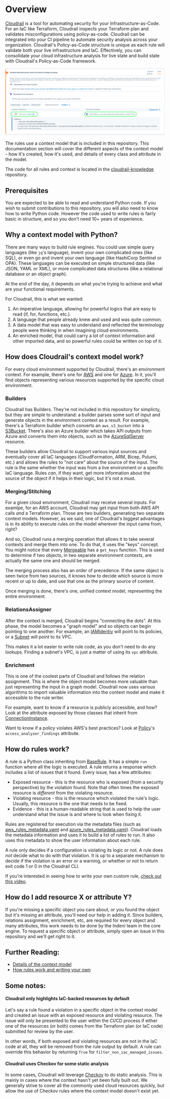 # Overview
[Cloudrail](https://www.indeni.com/cloudrail) is a tool for automating security for your Infrastructure-as-Code. For an IaC like Terraform, Cloudrail inspects your Terraform plan and validates misconfigurations using policy-as-code. Cloudrail can be integrated into your CI pipeline to automate security analysis across your organization.
Cloudrail's Policy-as-Code structure is unique as each rule will validate both your live infrastructure and IaC. Effectively, you can consolidate your cloud infrastructure analysis for live state and build state with Cloudrail's Policy-as-Code framework.

![Cloudrail UI example](imgs/ui_example.png)

The rules use a context model that is included in this repository. This documentation section will cover the
different aspects of the context model - how it's created, how it's used, and details of every class and attribute
in the model.

The code for all rules and context is located in the [cloudrail-knowledge](https://github.com/indeni/cloudrail-knowledge)
repository.

## Prerequisites
You are expected to be able to read and understand Python code. If you wish to submit contributions to this repository, 
you will also need to know how to write Python code. However the code used to write rules is fairly basic in structure, 
and so you don't need 10+ years of experience.

## Why a context model with Python?
There are many ways to build rule engines. You could use simple query languages (like `jq`'s language), invent your own
complicated ones (like SQL), or even go and invent your own language (like HashiCorp Sentinel or OPA).  These languages can be executed on simple structured data (like JSON, YAML or XML), or more complicated data structures
(like a relational database or an object graph).

At the end of the day, it depends on what you're trying to achieve and what are your functional requirements.

For Cloudrail, this is what we wanted:
1. An imperative language, allowing for powerful logics that are easy to read (if, for, functions, etc.).
2. A language that people already knew and used and was quite common.
3. A data model that was easy to understand and reflected the terminology people were thinking in when imagining cloud 
environments.
4. An enriched model, that could carry a lot of context information and other imported data, and so powerful rules could
be written on top of it.
   
## How does Cloudrail's context model work?
For every cloud environment supported by Cloudrail, there's an environment context. For example, there's one for 
[AWS](https://github.com/indeni/cloudrail-knowledge/tree/main/cloudrail/knowledge/context/aws) and one for [Azure](https://github.com/indeni/cloudrail-knowledge/tree/main/cloudrail/knowledge/context/azure). In it, you'll find 
objects representing various resources supported by the specific cloud environment.

### Builders
Cloudrail has Builders. They're not included in this repository for simplicty, but they are simple to understand: a 
builder parses some sort of input and generate objects in the environment context as a result. For example, there's a
Terraform builder which converts an `aws_s3_bucket` into a [S3Bucket](https://github.com/indeni/cloudrail-knowledge/tree/main/cloudrail/knowledge/context/aws/s3/s3_bucket.py).
There's also an Azure builder which takes API outputs from Azure and converts them into objects, such as the
[AzureSqlServer](https://github.com/indeni/cloudrail-knowledge/tree/main/cloudrail/knowledge/context/azure/databases/azure_sql_server.py) resource.

These builders allow Cloudrail to support various input sources and eventually cover all IaC languages (CloudFormation,
ARM, Bicep, Pulumi, etc.) and allows the rules to "not care" about the source of the input. The rule is the same whether
the input was from a live environment or a specific IaC language. Rules _can_, if they want, get more information about
the source of the object if it helps in their logic, but it's not a must.

### Merging/Stitching
For a given cloud environment, Cloudrail may receive several inputs. For examlpe, for an AWS account, Cloudrail may 
get input from both AWS API calls _and_ a Terraform plan. Those are two builders, generating two separate context models.
However, as we said, one of Cloudrail's biggest advantages is in its ability to execute rules on the model wherever 
the input came from, right?

And so, Cloudrail runs a merging operation that allows it to take several contexts and merge them into one. To do that, 
it uses the "keys" concept. You might notice that every [Mergeable](https://github.com/indeni/cloudrail-knowledge/tree/main/cloudrail/knowledge/context/mergeable.py) has a 
`get_keys` function. This is used to determine if two objects, in two separate environment contexts, are actually the 
same one and should be merged.

The merging process also has an order of precedence. If the same object is seen twice from two sources, it knows how to 
decide which source is more recent or up to date, and use that one as the primary source of content.

Once merging is done, there's one, unified context model, representing the entire environment.

### RelationsAssigner
After the context is merged, Cloudrail begins "connecting the dots". At this phase, the model becomes a "graph model" 
and so objects can begin pointing to one another. For example, an 
[IAMIdentiy](https://github.com/indeni/cloudrail-knowledge/tree/main/cloudrail/knowledge/context/aws/iam/iam_identity.py) will point to its policies, or a 
[Subnet](https://github.com/indeni/cloudrail-knowledge/tree/main/cloudrail/knowledge/context/aws/ec2/subnet.py) will point to its VPC.

This makes it a lot easier to write rule code, as you don't need to do any lookups. Finding a subnet's VPC, is just a 
matter of using its `vpc` attribute.

### Enrichment
This is one of the coolest parts of Cloudrail and follows the relation assignment. This is where the object model becomes more valuable than just
representing the input in a graph model. Cloudrail now uses various algorithms to import valuable information into the 
context model and make it accessible to the rule writer.

For example, want to know if a resource is publicly accessible, and how? Look at the attribute exposed by
those classes that inherit from [ConnectionInstance](https://github.com/indeni/cloudrail-knowledge/blob/feature/azure/main/cloudrail/knowledge/context/connection.py).

Want to know if a policy violates AWS's best practices? Look at
[Policy](https://github.com/indeni/cloudrail-knowledge/tree/main/cloudrail/knowledge/context/aws/iam/policy.py)'s `access_analyzer_findings` attribute.

## How do rules work?
A rule is a Python class inheriting from [BaseRule](https://github.com/indeni/cloudrail-knowledge/tree/main/cloudrail/knowledge/rules/base_rule.py). It has a simple
`run` function where all the logic is executed. A rule returns a response which includes a list of issues that it found.
Every issue, has a few attributes:

* Exposed resource - this is the resource who is exposed (from a security perspective) by the violation found.
Note that often times the exposed resource is _different_ from the violating resource.
* Violating resource - this is the resource which violated the rule's logic. Usually, this resource is the one
that needs to be fixed.
* Evidence - this is a human-readable string that is used to help the user understand what the issue is and where to
look when fixing it.
  
Rules are registered for execution via the metadata files (such as 
[aws_rules_metadata.yaml](https://github.com/indeni/cloudrail-knowledge/tree/main/cloudrail/knowledge/rules/aws/aws_rules_metadata.yaml) and 
[azure_rules_metadata.yaml](https://github.com/indeni/cloudrail-knowledge/tree/main/cloudrail/knowledge/rules/azure/azure_rules_metadata.yaml)). Cloudrail loads the
metadata information and uses it to build a list of rules to run. It also uses this metadata to show
the user information about each rule.

A rule only decides if a configuration is violating its logic or not. A rule does _not_ decide what to do with that
violation. It is up to a separate mechanism to decide if the violation is an error or a warning, or whether or not 
to return exit code 1 or 0 in the Cloudrail CLI.

If you're interested in seeing how to write your own custom rule, [check out this video](https://youtu.be/MQfpKDQAW8o).

## How do I add resource X or attribute Y?
If you're missing a specific object you care about, or you found the object but it's missing an attribute, you'll need 
our help in adding it. Since builders, relations assignment, enrichment, etc, are required for every object and many 
attributes, this work needs to be done by the Indeni team in the core engine. To request a specific object or attribute, 
simply open an issue in this repository and we'll get right to it.

## Further Reading:
* [Details of the context model](context/README.md)
* [How rules work and writing your own](rules/README.md)

## Some notes:
#### Cloudrail only highlights IaC-backed resources by default
Let's say a rule found a violation in a specific object in the context model and created an issue with an exposed
resource and violating resource. The issue will only be presented to the user within the CI/CD process if
either one of the resources (or both) comes from the Terraform plan (or IaC code) submitted for review by the user.

In other words, if both exposed and violating resources are not in the IaC code at all, they will be removed from the
rule output by default. A rule can override this behavior by returning `True` for `filter_non_iac_managed_issues`.

#### Cloudrail uses Checkov for some static analysis
In some cases, Cloudrail will leverage [Checkov](https://github.com/bridgecrewio/checkov) to do static analysis. This is
mainly in cases where the context hasn't yet been fully built out. We generally strive to cover all the commonly used
cloud resources quickly, but allow the use of Checkov rules where the context model doesn't exist yet.
